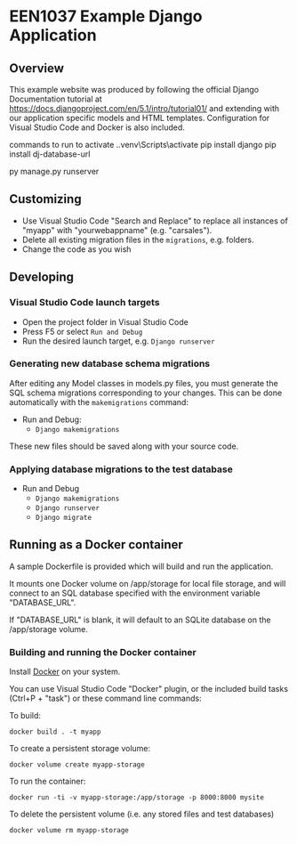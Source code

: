 # EEN1037 Example Django Application

## Overview

This example website was produced by following the official Django Documentation tutorial at <https://docs.djangoproject.com/en/5.1/intro/tutorial01/> and extending with our application specific models and HTML templates. Configuration for Visual Studio Code and Docker is also included.

commands to run to activate 
.\.venv\Scripts\activate
pip install django
pip install dj-database-url

py manage.py runserver


## Customizing

* Use Visual Studio Code "Search and Replace" to replace all instances of "myapp" with "yourwebappname" (e.g. "carsales"). 
* Delete all existing migration files in the `migrations`, e.g.  folders.
* Change the code as you wish


## Developing

### Visual Studio Code launch targets

* Open the project folder in Visual Studio Code
* Press F5 or select `Run and Debug`
* Run the desired launch target, e.g. `Django runserver`


### Generating new database schema migrations

After editing any Model classes in models.py files, you must generate
the SQL schema migrations corresponding to your changes. This can be
done automatically with the `makemigrations` command:

* Run and Debug:
    * `Django makemigrations`

These new files should be saved along with your source code.


### Applying database migrations to the test database

* Run and Debug
  * `Django makemigrations`
  * `Django runserver`
  * `Django migrate`


## Running as a Docker container

A sample Dockerfile is provided which will build and run the application.

It mounts one Docker volume on /app/storage for local file storage, and will connect to an SQL database specified with the environment variable "DATABASE_URL".

If "DATABASE_URL" is blank, it will default to an SQLite database on the /app/storage volume.


### Building and running the Docker container

Install [Docker](https://www.docker.com/) on your system.

You can use Visual Studio Code "Docker" plugin, or the included build tasks (Ctrl+P + "task") or these command line commands:

To build:
```
docker build . -t myapp
```

To create a persistent storage volume:
```
docker volume create myapp-storage
```

To run the container:
```
docker run -ti -v myapp-storage:/app/storage -p 8000:8000 mysite
```

To delete the persistent volume (i.e. any stored files and test databases)
```
docker volume rm myapp-storage
```
